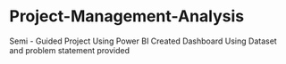 # Project-Management-Analysis
Semi - Guided Project Using Power BI
Created Dashboard Using Dataset and problem statement provided
